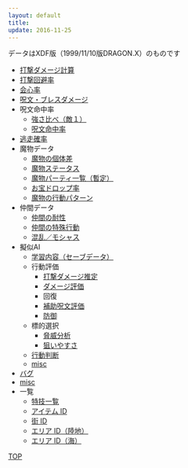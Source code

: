```yaml
---
layout: default
title: 
update: 2016-11-25
---
```


データはXDF版（1999/11/10版DRAGON.X）のものです

* [打撃ダメージ計算](damage)
* [打撃回避率](avoid)
* [会心率](critical)
* [呪文・ブレスダメージ](spell_damage)
* 呪文命中率
	* [強さ比べ（敵１）](monster_lv)
	* [呪文命中率](spell_hit_rate)
* [逃走確率](escape)
* 魔物データ
	* [魔物の個体差](individual)
	* [魔物ステータス](https://drive.google.com/open?id=18jNK8kaJeE15HNrA6mdT89VcrGiCK6e4yhYCkNYLIgs)
	* [魔物パーティ一覧（暫定）](https://drive.google.com/open?id=1uYFavgB3JNBIv8wr7fisjsKnC6lA87_ICCEHAdqkySA)
	* [お宝ドロップ率](drop)
	* [魔物の行動パターン](behavior)
* 仲間データ
	* [仲間の耐性](https://docs.google.com/spreadsheets/d/1CGquBE6P_B38foOpCEYHw3Cu9M-7ZAFH61pXtOd_PCM/pubhtml?gid=1172951806&amp;single=true&amp;widget=true&amp;headers=false)
	* [仲間の特殊行動](special)
	* [混乱／モシャス](confu)
* 擬似AI
	* [学習内容（セーブデータ）](ai_save)
	* 行動評価
		* [打撃ダメージ推定](ai_weapon)
		* [ダメージ評価](ai_damage)
		* 回復
		* [補助呪文評価](ai_spell_aux)
		* [防御](ai_defense)
	* 標的選択
		* [脅威分析](threat_analysis)
		* [狙いやすさ](ai_targeting)
	* [行動判断](ai_flow)
	* [misc](ai_misc)
* [バグ](bug)
* [misc](misc)
* 一覧
	* [特技一覧](skill_id)
	* [アイテム ID](item_id)
	* [街 ID](town_id)
	* [エリア ID（陸地）](area_id_field)
	* [エリア ID（海）](area_id_sea)

<div><a href="..">TOP</a></div>

